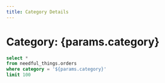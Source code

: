 ```yaml
---
title: Category Details
---
```


# Category: {params.category}

```sql category_orders
select *
from needful_things.orders
where category = '${params.category}'
limit 100
```

<DataTable data={category_orders} /> 
